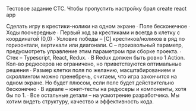 Тестовое задание СТС.
Чтобы пропустить настройку брал create react app

Сделать игру в крестики-нолики на одном экране
∙ Поле бесконечное
∙ Ходы поочередные
∙ Первый ход за крестиками и всегда в клетку с координатой (0,0)
∙ Условие победы – [C] крестиков/ноликов в ряд по горизонтали, вертикали или диагонали. C – произвольный параметр, предусмотреть управление этим параметром при сборке проекта.
∙ Стек – Typescript, React, Redux.
∙ В Redux должен быть ровно 1 Action. Кол-во редюсеров не ограничено, но приветствуются оптимальные решения
∙ Размер клетки поля по желанию, масштабированием и скроллингом можно пренебречь, считаем, что игра закончится на одном экране. Но будет плюсом, если поле будет действительно бесконечно
∙ В идеале – юнит-тесты на редюсеры и компоненты, хотя бы по 1.
∙ Все остальные детали – на усмотрение разработчика. Мы хотим видеть структуру, качество и эффективность кода.
